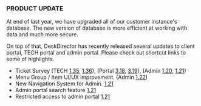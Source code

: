 ### PRODUCT UPDATE

At end of last year, we have upgraded all of our customer instance's database. The new version of database is more efficient at working with data and much more secure.

On top of that, DeskDirector has recently released several updates to client portal, TECH portal and admin portal. Please check out shortcut links to some of highlights.

* Ticket Survey (TECH [1.35](/configs/release-notes/tech/v1.35), [1.36](/configs/release-notes/tech/v1.36)), (Portal [3.18](/configs/release-notes/portal/v3.18), [3.19](/configs/release-notes/tech/v3.19)), (Admin [1.20](/configs/release-notes/admin/v1.20.1), [1.21](/configs/release-notes/admin/v1.21.1))
* Menu Group / Item UI/UX improvement. (Admin [1.22](/configs/release-notes/admin/v1.22.1))
* New Navigation System for Admin. [1.21](/configs/release-notes/admin/v1.21.1)
* Admin portal search feature [1.21](/configs/release-notes/admin/v1.21.1)
* Restricted access to admin portal [1.21](/configs/release-notes/admin/v1.21.1)
